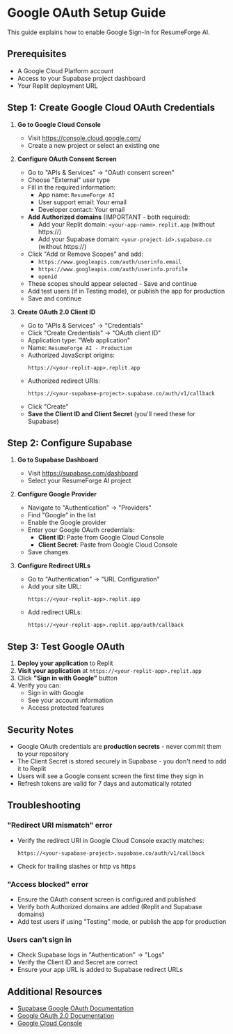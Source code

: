 # Google OAuth Setup Guide

This guide explains how to enable Google Sign-In for ResumeForge AI.

## Prerequisites

- A Google Cloud Platform account
- Access to your Supabase project dashboard
- Your Replit deployment URL

## Step 1: Create Google Cloud OAuth Credentials

1. **Go to Google Cloud Console**
   - Visit https://console.cloud.google.com/
   - Create a new project or select an existing one

2. **Configure OAuth Consent Screen**
   - Go to "APIs & Services" → "OAuth consent screen"
   - Choose "External" user type
   - Fill in the required information:
     - App name: `ResumeForge AI`
     - User support email: Your email
     - Developer contact: Your email
   - **Add Authorized domains** (IMPORTANT - both required):
     - Add your Replit domain: `<your-app-name>.replit.app` (without https://)
     - Add your Supabase domain: `<your-project-id>.supabase.co` (without https://)
   - Click "Add or Remove Scopes" and add:
     - `https://www.googleapis.com/auth/userinfo.email`
     - `https://www.googleapis.com/auth/userinfo.profile`
     - `openid`
   - These scopes should appear selected - Save and continue
   - Add test users (if in Testing mode), or publish the app for production
   - Save and continue

3. **Create OAuth 2.0 Client ID**
   - Go to "APIs & Services" → "Credentials"
   - Click "Create Credentials" → "OAuth client ID"
   - Application type: "Web application"
   - Name: `ResumeForge AI - Production`
   - Authorized JavaScript origins:
     ```
     https://<your-replit-app>.replit.app
     ```
   - Authorized redirect URIs:
     ```
     https://<your-supabase-project>.supabase.co/auth/v1/callback
     ```
   - Click "Create"
   - **Save the Client ID and Client Secret** (you'll need these for Supabase)

## Step 2: Configure Supabase

1. **Go to Supabase Dashboard**
   - Visit https://supabase.com/dashboard
   - Select your ResumeForge AI project

2. **Configure Google Provider**
   - Navigate to "Authentication" → "Providers"
   - Find "Google" in the list
   - Enable the Google provider
   - Enter your Google OAuth credentials:
     - **Client ID**: Paste from Google Cloud Console
     - **Client Secret**: Paste from Google Cloud Console
   - Save changes

3. **Configure Redirect URLs**
   - Go to "Authentication" → "URL Configuration"
   - Add your site URL:
     ```
     https://<your-replit-app>.replit.app
     ```
   - Add redirect URLs:
     ```
     https://<your-replit-app>.replit.app/auth/callback
     ```

## Step 3: Test Google OAuth

1. **Deploy your application** to Replit
2. **Visit your application** at `https://<your-replit-app>.replit.app`
3. Click **"Sign in with Google"** button
4. Verify you can:
   - Sign in with Google
   - See your account information
   - Access protected features

## Security Notes

- Google OAuth credentials are **production secrets** - never commit them to your repository
- The Client Secret is stored securely in Supabase - you don't need to add it to Replit
- Users will see a Google consent screen the first time they sign in
- Refresh tokens are valid for 7 days and automatically rotated

## Troubleshooting

### "Redirect URI mismatch" error
- Verify the redirect URI in Google Cloud Console exactly matches:
  ```
  https://<your-supabase-project>.supabase.co/auth/v1/callback
  ```
- Check for trailing slashes or http vs https

### "Access blocked" error
- Ensure the OAuth consent screen is configured and published
- Verify both Authorized domains are added (Replit and Supabase domains)
- Add test users if using "Testing" mode, or publish the app for production

### Users can't sign in
- Check Supabase logs in "Authentication" → "Logs"
- Verify the Client ID and Secret are correct
- Ensure your app URL is added to Supabase redirect URLs

## Additional Resources

- [Supabase Google OAuth Documentation](https://supabase.com/docs/guides/auth/social-login/auth-google)
- [Google OAuth 2.0 Documentation](https://developers.google.com/identity/protocols/oauth2)
- [Google Cloud Console](https://console.cloud.google.com/)
